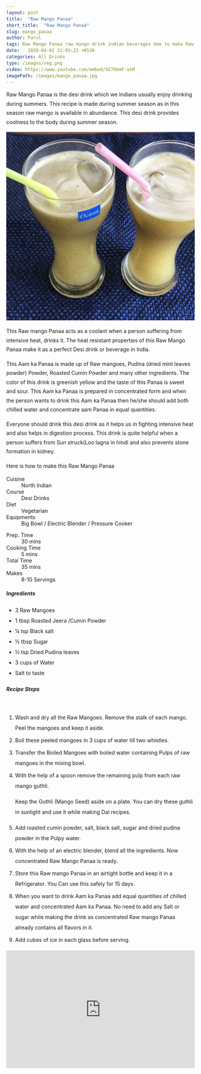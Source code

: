 ```yaml
---
layout: post
title:  "Raw Mango Panaa"
short_title:  "Raw Mango Panaa"
slug: mango_panaa
author: Parul
tags: Raw Mango Panaa raw mango drink indian beverages How to make Raw Mango Panna best Desi drinks in summers kaccha aam ka pana recipe heat resistant drink coolant drink healthy drink Raw Mango found in abundance in summers Indianspices infused raw mango panna foodyindianmom
date:   2020-04-02 22:05:23 +0530
categories: All Drinks
type: /images/veg.png
video: https://www.youtube.com/embed/5E7OkmF-aSM
imagePath: /images/mango_panaa.jpg
---
```

<p class="text-justify" style="line-height: 175%;">
Raw Mango Panaa is the desi drink which we Indians usually enjoy drinking during summers. This recipe is made during summer season as in this season raw mango is available in abundance. This desi drink provides coolness to the body during summer season.
</p>

<div class="row">
    <div class="col-md-12"><img src="../images/mango_panaa.jpg" alt="" class="rounded img-fluid mb-2"></div>
</div>

<p class="text-justify" style="line-height: 175%;">
This Raw mango Panaa acts as a coolant when a person suffering from intensive heat, drinks it. The heat resistant properties of this Raw Mango Panaa make it as a perfect Desi drink or beverage in India.
</p>

<p class="text-justify" style="line-height: 175%;">
This Aam ka Panaa is made up of Raw mangoes, Pudina (dried mint leaves powder) Powder, Roasted Cumin Powder and many other ingredients. The color of this drink is greenish yellow and the taste of this Panaa is sweet and sour. This Aam ka Panaa is prepared in concentrated form and when the person wants to drink this Aam ka Panaa then he/she should add both chilled water and concentrate aam Panaa in equal quantities.
</p>

<p class="text-justify" style="line-height: 175%;">
Everyone should drink this desi drink as it helps us in fighting intensive heat and also helps in digestion process. This drink is quite helpful when a person suffers from Sun struck(Loo lagna in hindi and also prevents stone formation in kidney.
</p>

<p class="text-justify" style="line-height: 175%;">
Here is how to make this Raw Mango Panaa
</p>

<div class="row">
    <div class="col-md-6">
        <dl class="row">
            <dt class="col-sm-4">Cuisine</dt><dd class="col-sm-7">North Indian</dd>
            <dt class="col-sm-4">Course</dt><dd class="col-sm-7">Desi Drinks</dd>
            <dt class="col-sm-4">Diet</dt><dd class="col-sm-7">Vegetarian</dd>
            <dt class="col-sm-4">Equipments</dt><dd class="col-sm-7">Big Bowl / Electric Blender / Pressure Cooker</dd>
        </dl>
    </div>
    <div class="col-md-6">
        <dl class="row">
            <dt class="col-sm-5">Prep. Time</dt><dd class="col-sm-7">30 mins</dd>
            <dt class="col-sm-5">Cooking Time</dt><dd class="col-sm-7">5 mins</dd>
            <dt class="col-sm-5">Total Time</dt><dd class="col-sm-7">35 mins</dd>
            <dt class="col-sm-5">Makes</dt><dd class="col-sm-7">8-10 Servings</dd>
        </dl>
    </div>
</div>

<div class="recipe-section-divider"></div>
<div class="row" id="ingredients">
    <div class="col-md-12"><h5 class="font-weight-bold">Ingredients</h5></div>
</div>
<div class="row">
    <div class="col-md-12">
        <ul class="post-list" style="line-height: 200%">
            <li>3 Raw Mangoes</li>
            <li>1 tbsp Roasted Jeera /Cumin Powder</li>
            <li>¼ tsp Black salt</li>
            <li>½ tbsp Sugar</li>
            <li>½ tsp Dried Pudina leaves</li>
            <li>3 cups of Water</li>
            <li>Salt to taste</li>
        </ul>
    </div>
</div>

<div class="recipe-section-divider"></div>
<div class="row" id="recipe">
    <div class="col-md-12"><h5 class="font-weight-bold">Recipe Steps</h5></div><br>
</div>
<div class="row">
    <div class="col-md-12">
        <ol class="post-list text-justify" style="line-height: 200%">
            <li style="margin-bottom:5px;">Wash and dry all the Raw Mangoes. Remove the stalk of each mango. Peel the mangoes and keep it aside.</li>
            <li style="margin-bottom:5px;">Boil these peeled mangoes in 3 cups of water till two whistles.</li>
            <li style="margin-bottom:5px;">Transfer the Boiled Mangoes with boiled water containing Pulps of raw mangoes in the mixing bowl.</li>
            <li style="margin-bottom:5px;">With the help of a spoon remove the remaining pulp from each raw mango guthli.</li>
            <p><i class="fas fa-lightbulb"></i> Keep the Guthli (Mango Seed) aside on a plate. You can dry these guthli in sunlight and use it while making Dal recipes.</p>
            <li style="margin-bottom:5px;">Add roasted cumin powder, salt, black salt, sugar and dried pudina powder in the Pulpy water.</li>
            <li style="margin-bottom:5px;">With the help of an electric blender, blend all the ingredients. Now concentrated Raw Mango Panaa is ready.</li>
            <li style="margin-bottom:5px;">Store this Raw mango Panaa in an airtight  bottle and keep it in a  Refrigerator. You Can use this safely for 15 days.</li>
            <li style="margin-bottom:5px;">When you want to drink Aam ka Panaa add equal quantities of chilled water and concentrated Aam ka Panaa. No need to add any Salt or sugar while making the drink as concentrated Raw mango Panaa already  contains all flavors in it.</li>
            <li style="margin-bottom:5px;">Add cubes of ice in each glass before serving.</li>
        </ol>
    </div>
</div>
<div class="row" id="video">
    <div class="col-md-12">
        <div class="embed-responsive embed-responsive-16by9">
            <iframe width="100%" height="315" src="https://www.youtube.com/embed/5E7OkmF-aSM" frameborder="0" allow="accelerometer; autoplay; encrypted-media; gyroscope; picture-in-picture" allowfullscreen></iframe>
        </div>
    </div>
</div>
<br>
